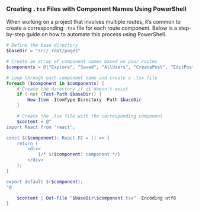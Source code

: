### **Creating `.tsx` Files with Component Names Using PowerShell**

When working on a project that involves multiple routes, it’s common to create a corresponding `.tsx` file for each route component. Below is a step-by-step guide on how to automate this process using PowerShell.


```powershell
# Define the base directory
$baseDir = "src/_root/pages"

# Create an array of component names based on your routes
$components = @("Explore", "Saved", "AllUsers", "CreatePost", "EditPost", "PostDetails", "Profile", "UpdateProfile")

# Loop through each component name and create a .tsx file
foreach ($component in $components) {
    # Create the directory if it doesn't exist
    if (-not (Test-Path $baseDir)) {
        New-Item -ItemType Directory -Path $baseDir
    }

    # Create the .tsx file with the corresponding component
    $content = @"
import React from 'react';

const $($component): React.FC = () => {
    return (
        <div>
            {/* $($component) component */}
        </div>
    );
}

export default $($component);
"@

    $content | Out-File "$baseDir\$component.tsx" -Encoding utf8
}

```
